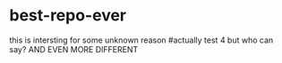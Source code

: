 # best-repo-ever

this is intersting for some unknown reason 
#actually test 4 but who can say?
AND EVEN MORE DIFFERENT

